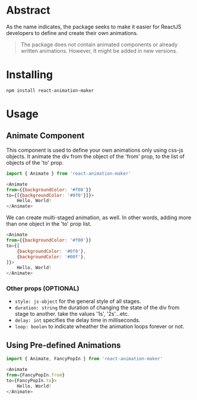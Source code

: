 # Abstract
As the name indicates, the package seeks to make it easier for ReactJS developers to define and create their own animations.

> The package does not contain animated components or already written animations. However, It might be added in new versions.

# Installing
```
npm install react-animation-maker
```

# Usage
## Animate Component
This component is used to define your own animations only using css-js objects. It animate the div from the object of the 'from' prop, to the list of objects of the 'to' prop.

```js
import { Animate } from 'react-animation-maker'

<Animate 
from={{backgroundColor: '#f00'}} 
to={[{backgroundColor: '#0f0'}]}>
    Hello, World!
</Animate>
```

We can create multi-staged animation, as well. In other words, adding more than one object in the 'to' prop list.

```js
<Animate 
from={{backgroundColor: '#f00'}} 
to={[
    {backgroundColor: '#0f0'},
    {backgroundColor: '#00f'},
]}>
    Hello, World!
</Animate>
```

### Other props (OPTIONAL)
- ```style: js-object```
for the general style of all stages.<br>
- ```duration: string``` the duration of changing the state of the div from stage to another. take the values '1s', '2s'...etc.<br>
- ```delay: int``` specifies the delay time in milliseconds.<br>
- ```loop: boolen``` to indicate wheather the animation loops forever or not.

## Using Pre-defined Animations
```js
import { Animate, FancyPopIn } from 'react-animation-maker'

<Animate 
from={FancyPopIn.from} 
to={FancyPopIn.to}>
    Hello, World!
</Animate>
```